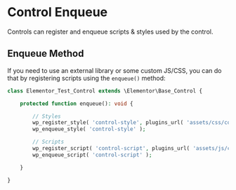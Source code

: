 # Control Enqueue

<Badge type="tip" vertical="top" text="Elementor Core" /> <Badge type="warning" vertical="top" text="Advanced" />

Controls can register and enqueue scripts & styles used by the control.

## Enqueue Method

If you need to use an external library or some custom JS/CSS, you can do that by registering scripts using the `enqueue()` method:

```php
class Elementor_Test_Control extends \Elementor\Base_Control {

	protected function enqueue(): void {

		// Styles
		wp_register_style( 'control-style', plugins_url( 'assets/css/control-style.css', __FILE__ ) );
		wp_enqueue_style( 'control-style' );

		// Scripts
		wp_register_script( 'control-script', plugins_url( 'assets/js/control-script.js', __FILE__ ) );
		wp_enqueue_script( 'control-script' );

	}

}
```
